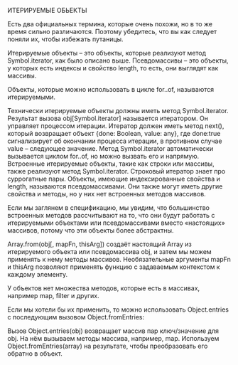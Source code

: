 ИТЕРИРУЕМЫЕ ОБЬЕКТЫ 

Есть два официальных термина, которые очень похожи, но в то же время сильно различаются. Поэтому убедитесь, что вы как следует поняли их, чтобы избежать путаницы.

Итерируемые объекты – это объекты, которые реализуют метод Symbol.iterator, как было описано выше.
Псевдомассивы – это объекты, у которых есть индексы и свойство length, то есть, они выглядят как массивы.

Объекты, которые можно использовать в цикле for..of, называются итерируемыми.

Технически итерируемые объекты должны иметь метод Symbol.iterator.
Результат вызова obj[Symbol.iterator] называется итератором. Он управляет процессом итерации.
Итератор должен иметь метод next(), который возвращает объект {done: Boolean, value: any}, где done:true сигнализирует об окончании процесса итерации, в противном случае value – следующее значение.
Метод Symbol.iterator автоматически вызывается циклом for..of, но можно вызвать его и напрямую.
Встроенные итерируемые объекты, такие как строки или массивы, также реализуют метод Symbol.iterator.
Строковый итератор знает про суррогатные пары.
Объекты, имеющие индексированные свойства и length, называются псевдомассивами. Они также могут иметь другие свойства и методы, но у них нет встроенных методов массивов.

Если мы заглянем в спецификацию, мы увидим, что большинство встроенных методов рассчитывают на то, что они будут работать с итерируемыми объектами или псевдомассивами вместо «настоящих» массивов, потому что эти объекты более абстрактны.

Array.from(obj[, mapFn, thisArg]) создаёт настоящий Array из итерируемого объекта или псевдомассива obj, и затем мы можем применять к нему методы массивов. Необязательные аргументы mapFn и thisArg позволяют применять функцию с задаваемым контекстом к каждому элементу.


У объектов нет множества методов, которые есть в массивах, например map, filter и других.

Если мы хотели бы их применить, то можно использовать Object.entries с последующим вызовом Object.fromEntries:

Вызов Object.entries(obj) возвращает массив пар ключ/значение для obj.
На нём вызываем методы массива, например, map.
Используем Object.fromEntries(array) на результате, чтобы преобразовать его обратно в объект.
